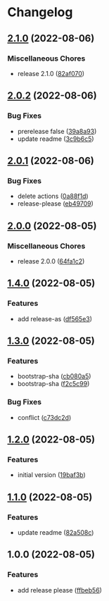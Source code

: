 # Changelog

## [2.1.0](https://github.com/taisa831/release-please/compare/v2.0.2...v2.1.0) (2022-08-06)


### Miscellaneous Chores

* release 2.1.0 ([82af070](https://github.com/taisa831/release-please/commit/82af07049b620c0ccf26d3cc99def1d8432df969))

## [2.0.2](https://github.com/taisa831/release-please/compare/v2.0.1...v2.0.2) (2022-08-06)


### Bug Fixes

* prerelease false ([39a8a93](https://github.com/taisa831/release-please/commit/39a8a93f44af2aa277cfe2bdcb3be7b096a014cd))
* update readme ([3c9b6c5](https://github.com/taisa831/release-please/commit/3c9b6c5a99231561fa3b5594cd64f01f2157874f))

## [2.0.1](https://github.com/taisa831/release-please/compare/v2.0.0...v2.0.1) (2022-08-06)


### Bug Fixes

* delete actions ([0a88f1d](https://github.com/taisa831/release-please/commit/0a88f1d6169c70d34df18aad8e5be85ed4a010d2))
* release-please ([eb49709](https://github.com/taisa831/release-please/commit/eb49709b9036ac4ab6a66d003233f4707ddfd728))

## [2.0.0](https://github.com/taisa831/release-please/compare/v1.4.0...v2.0.0) (2022-08-05)


### Miscellaneous Chores

* release 2.0.0 ([64fa1c2](https://github.com/taisa831/release-please/commit/64fa1c2d938cdd7dd69b01495cfa71375a09316e))

## [1.4.0](https://github.com/taisa831/release-please/compare/v1.3.0...v1.4.0) (2022-08-05)


### Features

* add release-as ([df565e3](https://github.com/taisa831/release-please/commit/df565e3a20a0e27b0559649164139915b86be122))

## [1.3.0](https://github.com/taisa831/release-please/compare/v1.2.0...v1.3.0) (2022-08-05)


### Features

* bootstrap-sha ([cb080a5](https://github.com/taisa831/release-please/commit/cb080a54e141d8098841075b6254286fcf8f993b))
* bootstrap-sha ([f2c5c99](https://github.com/taisa831/release-please/commit/f2c5c9996090df3e99c5ef57ec84d5aec4c4f0d2))


### Bug Fixes

* conflict ([c73dc2d](https://github.com/taisa831/release-please/commit/c73dc2d0f16f4cad71d1cf069c52d1565626bfd8))

## [1.2.0](https://github.com/taisa831/release-please/compare/v1.1.0...v1.2.0) (2022-08-05)


### Features

* initial version ([19baf3b](https://github.com/taisa831/release-please/commit/19baf3bcbe87e00ca3c6a39d9b4b6fb06a74c6d7))

## [1.1.0](https://github.com/taisa831/release-please/compare/v1.0.0...v1.1.0) (2022-08-05)


### Features

* update readme ([82a508c](https://github.com/taisa831/release-please/commit/82a508c6b5f341bed39a7407e00ea356fc5ba227))

## 1.0.0 (2022-08-05)


### Features

* add release please ([ffbeb56](https://github.com/taisa831/release-please/commit/ffbeb56dbb0f7c18d62ebe965a28009ae980432d))
